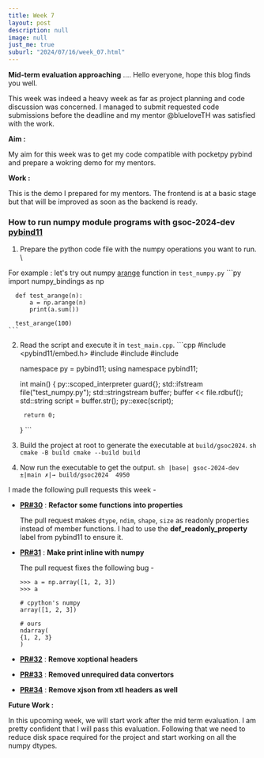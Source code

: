 ```yaml
---
title: Week 7
layout: post
description: null
image: null
just_me: true
suburl: "2024/07/16/week_07.html"
---
```

**Mid-term evaluation approaching**
.... Hello everyone, hope this blog finds you well.

This week was indeed a heavy week as far as project planning and code discussion was concerned. I managed to submit requested code submissions before the deadline and my mentor @blueloveTH was satisfied with the work.

**Aim :** 

My aim for this week was to get my code compatible with pocketpy pybind and prepare a wokring demo for my mentors.

**Work :** 

This is the demo I prepared for my mentors. The frontend is at a basic stage but that will be improved as soon as the backend is ready. 

  ### How to run **numpy** module programs with **gsoc-2024-dev** [pybind11](https://github.com/pocketpy/gsoc-2024-dev/tree/main/pybind11)
  
  1. Prepare the python code file with the numpy operations you want to run. \
  
   For example : let's try out numpy [arange](https://numpy.org/doc/stable/reference/generated/numpy.arange.html) function in `test_numpy.py`
    ```py
      import numpy_bindings as np
      
      def test_arange(n):
          a = np.arange(n)
          print(a.sum())
      
      test_arange(100)
    ```
  
  2. Read the script and execute it in `test_main.cpp`. 
    ```cpp
      #include <pybind11/embed.h>
      #include <fstream>
      #include <sstream>
      #include <string>
      
      namespace py = pybind11;
      using namespace pybind11;
      
      int main() {
          py::scoped_interpreter guard{};
          std::ifstream file("test_numpy.py");
          std::stringstream buffer;
          buffer << file.rdbuf();
          std::string script = buffer.str();
          py::exec(script);
      
          return 0;
      }
    ```
  
  3. Build the project at root to generate the executable at `build/gsoc2024`.
    ```sh
      cmake -B build
      cmake --build build
    ```
  4. Now run the executable to get the output. 
    ```sh
      |base| gsoc-2024-dev ±|main ✗|→ build/gsoc2024 
      4950
    ```

I made the following pull requests this week -

- **[PR#30](https://github.com/pocketpy/gsoc-2024-dev/pull/30)** : **Refactor some functions into properties**
  
  The pull request makes `dtype`, `ndim`, `shape`, `size` as readonly properties instead of member functions. I had to use the **def_readonly_property** label from pybind11 to ensure it.

- **[PR#31](https://github.com/pocketpy/gsoc-2024-dev/pull/31)** : **Make print inline with numpy**

  The pull request fixes the following bug - 
  ```
  >>> a = np.array([1, 2, 3])
  >>> a
  ```
  ```
  # cpython's numpy
  array([1, 2, 3])
  ```
  ```
  # ours
  ndarray(
  {1, 2, 3}
  )
  ``` 
- **[PR#32](https://github.com/pocketpy/gsoc-2024-dev/pull/32)** : **Remove xoptional headers**
- **[PR#33](https://github.com/pocketpy/gsoc-2024-dev/pull/33)** : **Removed unrequired data convertors**
- **[PR#34](https://github.com/pocketpy/gsoc-2024-dev/pull/34)** : **Remove xjson from xtl headers as well**

**Future Work :**

In this upcoming week, we will start work after the mid term evaluation. I am pretty confident that I will pass this evaluation. Following that we need to reduce disk space required for the project and start working on all the numpy dtypes.
